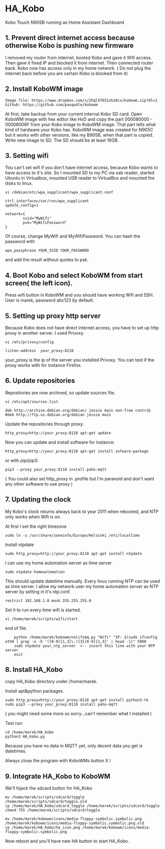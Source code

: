 # HA_Kobo
Kobo Touch N905B running as Home Assistant Dashboard

## 1. Prevent direct internet access because otherwise Kobo is pushing new firmware
I removed my router from internet, booted Kobo and gave it Wifi access. Then gave it fixed IP and blocked it from internet. Then connected router back. Kobo now has access only in my home network. ( Do not plug the internet back before you are certain Kobo is blocked from it) 

## 2. Install KoboWM image

```
Image file: https://www.dropbox.com/s/2hql5f651xhz8cx/kobowm.zip?dl=1
Github: https://github.com/pasqu4le/kobowm
```
At first, take backup from your current internal Kobo SD card. 
Open KoboWM image with hex editor like HxD and copy the part 000080000 - 00008006F from your Kobo image to KoboWM image. That part tells what kind of hardware your Kobo has. 
KoboWM image was created for N905C but it works with other versions, like my B905B, when that part is copied. 
Write new image to SD. The SD should be at least 16GB. 

## 3. Setting wifi
Ýou can't set wifi if you don't have internet access, because Kobo wants to have access to it's site. 
So I mounted SD to my PC via usb reader, started Ubuntu in Virtualbox, mounted USB reader to VirtualBox and mounted the disks to linux. 
```
vi /debian/etc/wpa_supplicant/wpa_supplicant.conf
```
```
ctrl_interface=/var/run/wpa_supplicant
update_config=1

network={
        ssid="MyWifi"
        psk="MyWifiPassword"
}
```

Of course, change MyWifi and MyWifiPassword.
You can hash the password with 
```
wpa_passphrase YOUR_SSID YOUR_PASSWORD
```
and add the result without quotes to psk. 

## 4. Boot Kobo and select KoboWM from start screen( the left icon).
Press wifi button in KoboWM and you should have working Wifi and SSH. 
User is marek, password abc123 by default.

## 5. Setting up proxy http server
Because Kobo does not have direct internet access, you have to set up http proxy in another server.
I used Privoxy. 
```
vi /etc/privoxy/config
```
```
listen-address  your_proxy:8118
```
your_proxy is the ip of the server you installed Privoxy. You can test if the proxy works with for instance Firefox. 

## 6. Update repositories
Repositories are now archived, so update sources file.
```
vi /etc/apt/sources.list
```
```
deb http://archive.debian.org/debian/ jessie main non-free contrib
#deb http://ftp.us.debian.org/debian jessie main
```

Update the repositories through proxy:
```
http_proxy=http://your_proxy:8118 apt-get update
```
Now you can update and install software for instance:
```
http_proxy=http://your_proxy:8118 apt-get install sofware-package
```
or with pip/pip3:
```
pip3 --proxy your_proxy:8118 install paho-mqtt
```

( You could also set http_proxy in .profile but I'm paranoid and don't want any other software to use proxy ) 

## 7. Updating the clock
My Kobo's clock returns always back to year 2011 when rebooted, and NTP only works when Wifi is on.

At first I set the right timezone
```
sudo ln -s /usr/share/zoneinfo/Europe/Helsinki /etc/localtime
```

Install ntpdate
```
sudo http_proxy=http://your_proxy:8118 apt-get install ntpdate
```

I can use my home automation server as time server.
```
sudo ntpdate homeautomation
```
This should update datetime manually. Every linux running NTP can be used as time server. 
I allow my network user my home automation server as NTP server by setting in it's ntp.conf.
```
restrict 192.168.1.0 mask 255.255.255.0
```

Set it to run every time wifi is started. 
```
vi /home/marek/scripts/wifi/start
```
end of file: 
```
    python /home/marek/kobowm/notifzmq.py "Wifi" "IP: $(sudo ifconfig eth0 | grep -o -E '([0-9]{1,3}\.){3}[0-9]{1,3}' | head -1)" 5000
    sudo ntpdate your_ntp_server  <-- insert this line with your NTP server
    exit
```

## 8. Install HA_Kobo
copy HA_Kobo directory under /home/marek.

Install apt&python packages.
```
sudo http_proxy=http://your_proxy:8118 apt-get install python3-tk
sudo pip3 --proxy your_proxy:8118 install paho-mqtt
```

( you might need some more so sorry...can't remember what I installed )

Test run: 
```
cd /home/marek/HA_Kobo
python3 HA_Kobo.py
```

Because you have no data in MQTT yet, only decent data you get is datetimes. 

Always close the program with KoboWMs button X !

## 9. Integrate HA_Kobo to KoboWM

We'll hijack the sdcard button for HA_Kobo

```
mv /home/marek/scripts/sdcard/toggle /home/marek/scripts/sdcard/toggle.old
cp /home/marek/HA_Kobo/sdcard_toggle /home/marek/scripts/sdcard/toggle
chmod 755 /home/marek/scripts/sdcard/toggle

mv /home/marek/kobowm/icons/media-floppy-symbolic.symbolic.png /home/marek/kobowm/icons/media-floppy-symbolic.symbolic.png.old
cp /home/marek/HA_Kobo/ha_icon.png /home/marek/kobowm/icons/media-floppy-symbolic.symbolic.png
```

Now reboot and you'll have new HA button to start HA_Kobo. 
